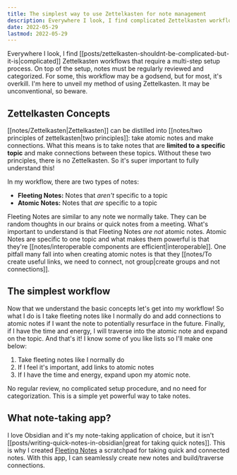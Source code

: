 ```yaml
---
title: The simplest way to use Zettelkasten for note management
description: Everywhere I look, I find complicated Zettelkasten workflows that require a multi-step setup process. On top of the setup, notes must be regularly reviewed and categorized. For some, this workflow may be a godsend, but for most, it's overkill. I'm here to unveil my method of using Zettelkasten. It may be unconventional, so beware.
date: 2022-05-29
lastmod: 2022-05-29
---
```

Everywhere I look, I find [[posts/zettelkasten-shouldnt-be-complicated-but-it-is|complicated]] Zettelkasten workflows that require a multi-step setup process. On top of the setup, notes must be regularly reviewed and categorized. For some, this workflow may be a godsend, but for most, it's overkill. I'm here to unveil my method of using Zettelkasten. It may be unconventional, so beware.

## Zettelkasten Concepts
[[notes/Zettelkasten|Zettelkasten]] can be distilled into [[notes/two principles of zettelkasten|two principles]]: take atomic notes and make connections. What this means is to take notes that are **limited to a specific topic** and make connections between these topics. Without these two principles, there is no Zettelkasten. So it's super important to fully understand this!

In my workflow, there are two types of notes:
- **Fleeting Notes:** Notes that *aren't* specific to a topic
- **Atomic Notes:** Notes that *are* specific to a topic

Fleeting Notes are similar to any note we normally take. They can be random thoughts in our brains or quick notes from a meeting. What's important to understand is that Fleeting Notes *are not* atomic notes. Atomic Notes are specific to one topic and what makes them powerful is that they're [[notes/interoperable components are efficient|interoperable]]. One pitfall many fall into when creating atomic notes is that they [[notes/To create useful links, we need to connect, not group|create groups and not connections]]. 

## The simplest workflow
Now that we understand the basic concepts let's get into my workflow! So what I do is I take fleeting notes like I normally do and add connections to atomic notes if I want the note to potentially resurface in the future. Finally, if I have the time and energy, I will traverse into the atomic note and expand on the topic. And that's it! I know some of you like lists so I'll make one below:

1. Take fleeting notes like I normally do
2. If I feel it's important, add links to atomic notes
3. If I have the time and energy, expand upon my atomic note.

No regular review, no complicated setup procedure, and no need for categorization. This is a simple yet powerful way to take notes.

## What note-taking app?
I love Obsidian and it's my note-taking application of choice, but it isn't [[posts/writing-quick-notes-in-obsidian|great for taking quick notes]]. This is why I created [Fleeting Notes](https://fleetingnotes.app/) a scratchpad for taking quick and connected notes. With this app, I can seamlessly create new notes and build/traverse connections.

